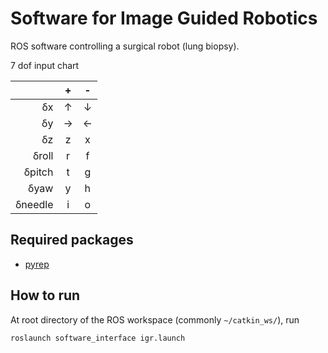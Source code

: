 # Software for Image Guided Robotics

ROS software controlling a surgical robot (lung biopsy).

7 dof input chart

| | + | - |
|--:|:-:|:-:|
|&#948;x|&#8593;|&#8595;|
|&#948;y|&#8594;|&#8592;|
|&#948;z|z|x|
|&#948;roll|r|f|
|&#948;pitch|t|g|
|&#948;yaw|y|h|
|&#948;needle|i|o|

## Required packages

- [pyrep](https://github.com/stepjam/PyRep)


## How to run

At root directory of the ROS workspace (commonly ```~/catkin_ws/```), run

```
roslaunch software_interface igr.launch
```
